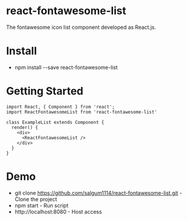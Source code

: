 # react-fontawesome-list

The fontawesome icon list component developed as React.js.

# Install

- npm install --save react-fontawesome-list

# Getting Started

```
import React, { Component } from 'react';
import ReactFontawesomeList from 'react-fontawesome-list'

class ExampleList extends Component {
  render() {
    <div>
      <ReactFontawesomeList />
    </div>
  }
}
```

# Demo

- git clone https://github.com/salgum1114/react-fontawesome-list.git - Clone the project
- npm start - Run script
- http://localhost:8080 - Host access

